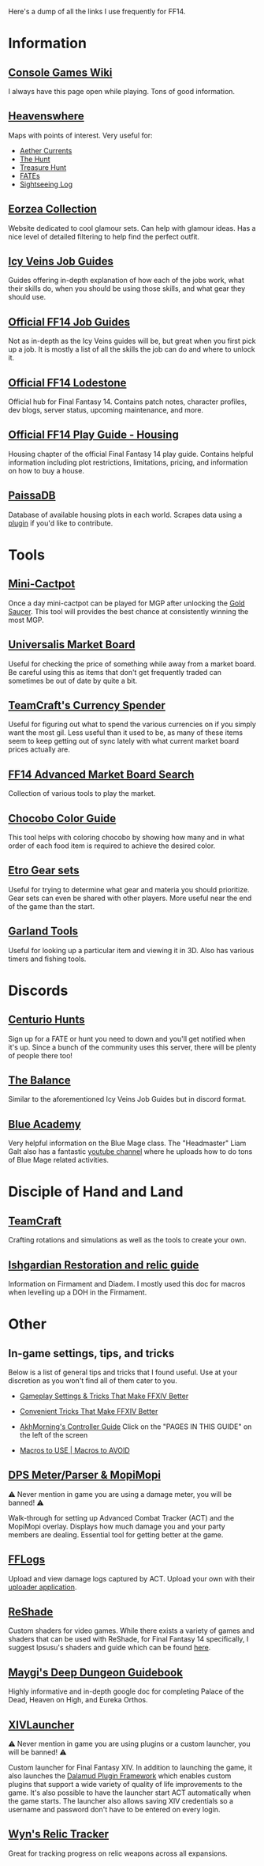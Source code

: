 Here's a dump of all the links I use frequently for FF14.

# Information

## [Console Games Wiki](https://ffxiv.consolegameswiki.com/wiki/FF14_Wiki)
I always have this page open while playing. Tons of good information.

## [Heavenswhere](http://heavenswhere.com/)
Maps with points of interest. Very useful for:
 - [Aether Currents](https://ffxiv.consolegameswiki.com/wiki/Aether_Currents)
 - [The Hunt](https://ffxiv.consolegameswiki.com/wiki/The_Hunt)
 - [Treasure Hunt](https://ffxiv.consolegameswiki.com/wiki/Treasure_Hunt)
 - [FATEs](https://ffxiv.consolegameswiki.com/wiki/FATEs)
 - [Sightseeing Log](https://ffxiv.consolegameswiki.com/wiki/Sightseeing_Log)

## [Eorzea Collection](https://ffxiv.eorzeacollection.com/)
Website dedicated to cool glamour sets. Can help with glamour ideas. Has a nice level of detailed filtering to help find the perfect outfit.

## [Icy Veins Job Guides](https://www.icy-veins.com/ffxiv/final-fantasy-xiv-job-guides)
Guides offering in-depth explanation of how each of the jobs work, what their skills do, when you should be using those skills, and what gear they should use.

## [Official FF14 Job Guides](https://na.finalfantasyxiv.com/jobguide/battle)
Not as in-depth as the Icy Veins guides will be, but great when you first pick up a job. It is mostly a list of all the skills the job can do and where to unlock it.

## [Official FF14 Lodestone](https://na.finalfantasyxiv.com/lodestone/)
Official hub for Final Fantasy 14. Contains patch notes, character profiles, dev blogs, server status, upcoming maintenance, and more.

## [Official FF14 Play Guide - Housing](https://na.finalfantasyxiv.com/lodestone/playguide/contentsguide/housing_land/)
Housing chapter of the official Final Fantasy 14 play guide. Contains helpful information including plot restrictions, limitations, pricing, and information on how to buy a house.

## [PaissaDB](https://zhu.codes/paissa)
Database of available housing plots in each world. Scrapes data using a [plugin](https://github.com/zhudotexe/FFXIV_PaissaHouse#lottery-sweeps) if you'd like to contribute.

# Tools

## [Mini-Cactpot](https://super-aardvark.github.io/yuryu/)
Once a day mini-cactpot can be played for MGP after unlocking the [Gold Saucer](https://ffxiv.consolegameswiki.com/wiki/The_Gold_Saucer). This tool will provides the best chance at consistently winning the most MGP.

## [Universalis Market Board](https://universalis.app/)
Useful for checking the price of something while away from a market board. Be careful using this as items that don't get frequently traded can sometimes be out of date by quite a bit.

## [TeamCraft's Currency Spender](https://ffxivteamcraft.com/currency-spending)
Useful for figuring out what to spend the various currencies on if you simply want the most gil. Less useful than it used to be, as many of these items seem to keep getting out of sync lately with what current market board prices actually are.

## [FF14 Advanced Market Board Search](https://www.ff14advancedmarketsearch.com/)
Collection of various tools to play the market.

## [Chocobo Color Guide](https://ffxivchocobo.com/en)
This tool helps with coloring chocobo by showing how many and in what order of each food item is required to achieve the desired color.

## [Etro Gear sets](https://etro.gg/gearset)
Useful for trying to determine what gear and materia you should prioritize. Gear sets can even be shared with other players. More useful near the end of the game than the start.

## [Garland Tools](https://garlandtools.org/)
Useful for looking up a particular item and viewing it in 3D. Also has various timers and fishing tools.

# Discords
## [Centurio Hunts](https://discord.gg/centuriohunts)
Sign up for a FATE or hunt you need to down and you'll get notified when it's up. Since a bunch of the community uses this server, there will be plenty of people there too!

## [The Balance](https://discord.gg/thebalanceffxiv)
Similar to the aforementioned Icy Veins Job Guides but in discord format.

## [Blue Academy](https://discord.gg/blueacademy)
Very helpful information on the Blue Mage class. The "Headmaster" Liam Galt also has a fantastic [youtube channel](https://www.youtube.com/c/BlueAcademy) where he uploads how to do tons of Blue Mage related activities.

# Disciple of Hand and Land

## [TeamCraft](https://ffxivteamcraft.com)
Crafting rotations and simulations as well as the tools to create your own.

## [Ishgardian Restoration and relic guide](https://docs.google.com/document/d/1vgtU7HFtG87TrJ9U47vnzkFMhSl5HKz7bjJhRXbxaas/edit#)
Information on Firmament and Diadem. I mostly used this doc for macros when levelling up a DOH in the Firmament.

# Other

## In-game settings, tips, and tricks
Below is a list of general tips and tricks that I found useful. Use at your discretion as you won't find all of them cater to you.

 - [Gameplay Settings & Tricks That Make FFXIV Better](https://youtu.be/FUs0sUHjjsk)

 - [Convenient Tricks That Make FFXIV Better](https://youtu.be/8KLc6dcrKyI)

 - [AkhMorning's Controller Guide](https://www.akhmorning.com/resources/controller-guide) Click on the "PAGES IN THIS GUIDE" on the left of the screen

 - [Macros to USE | Macros to AVOID](https://youtu.be/57F70wOh_18)


## [DPS Meter/Parser & MopiMopi](https://youtu.be/urZTrF864x8)
⚠ Never mention in game you are using a damage meter, you will be banned! ⚠

Walk-through for setting up Advanced Combat Tracker (ACT) and the MopiMopi overlay. Displays how much damage you and your party members are dealing. Essential tool for getting better at the game.

## [FFLogs](https://www.fflogs.com/)
Upload and view damage logs captured by ACT. Upload your own with their [uploader application](https://www.fflogs.com/client/download).

## [ReShade](https://reshade.me/)
Custom shaders for video games. While there exists a variety of games and shaders that can be used with ReShade, for Final Fantasy 14 specifically, I suggest Ipsusu's shaders and guide which can be found [here](https://github.com/ipsusu/IpsuShade#brief-reshade-install-guide-for-ffxiv).

## [Maygi's Deep Dungeon Guidebook](https://docs.google.com/document/d/1wc0LHgUZmmqMUnRflZsDxc3JtHS0dxO9D4WH--UQk_E/preview#)
Highly informative and in-depth google doc for completing Palace of the Dead, Heaven on High, and Eureka Orthos.

## [XIVLauncher](https://github.com/goatcorp/FFXIVQuickLauncher/releases/tag/6.3.1)
⚠ Never mention in game you are using plugins or a custom launcher, you will be banned! ⚠

Custom launcher for Final Fantasy XIV. In addition to launching the game, it also launches the  [Dalamud Plugin Framework](https://github.com/goatcorp/Dalamud) which enables custom plugins that support a wide variety of quality of life improvements to the game. It's also possible to have the launcher start ACT automatically when the game starts. The launcher also allows saving XIV credentials so a username and password don't have to be entered on every login.

## [Wyn's Relic Tracker](https://docs.google.com/spreadsheets/d/1I2ahF7oFw6WN1nz-f8gzuqJvq1kG2K3MMq-O4U759dw/edit#gid=831614995)
Great for tracking progress on relic weapons across all expansions.